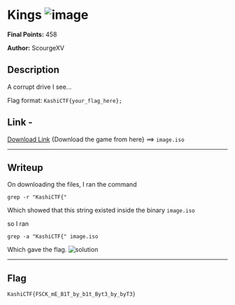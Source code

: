 # Kings ![image](https://github.com/user-attachments/assets/9c6ff5e4-712c-41f1-b330-df2e00f2850e)



**Final Points:** 458 

**Author:** ScourgeXV


## Description
A corrupt drive I see...


Flag format: `KashiCTF{your_flag_here};`

## Link -
 [Download Link](https://drive.google.com/file/d/1gHY5DOmUcZvfrLr-EpQWJfR3oiVCsYtD/view?usp=sharing) {Download the game from here} ==> `image.iso`

----
## Writeup

On downloading the files, I ran the command 
```
grep -r "KashiCTF{"
```
Which showed that this string existed inside the binary `image.iso`

so I ran 
```
grep -a "KashiCTF{" image.iso
```

Which gave the flag.
<img src="images/sol.png" alt="solution">



---
## Flag

```
KashiCTF{FSCK_mE_B1T_by_b1t_Byt3_by_byT3}
```                 

